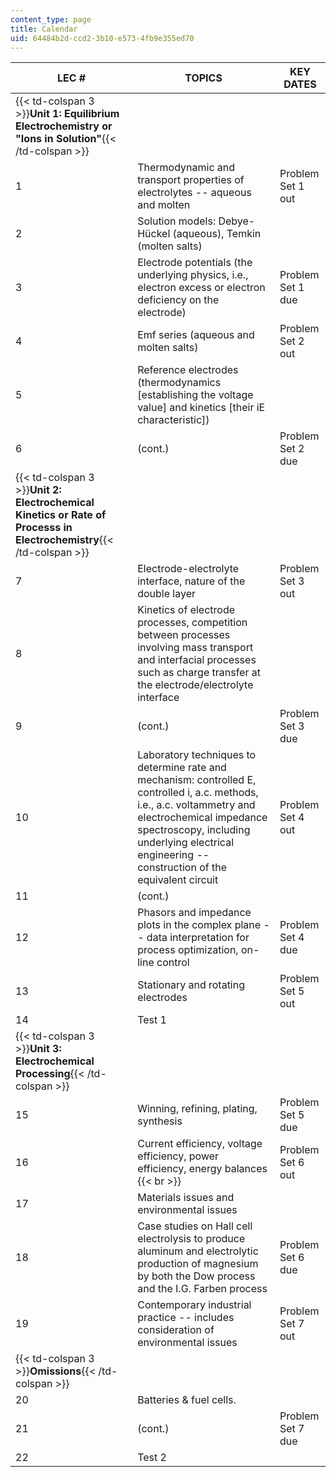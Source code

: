 ```yaml
---
content_type: page
title: Calendar
uid: 64484b2d-ccd2-3b10-e573-4fb9e355ed70
---
```


| LEC # | TOPICS | KEY DATES |
| --- | --- | --- |
| {{< td-colspan 3 >}}**Unit 1: Equilibrium Electrochemistry or "Ions in Solution"**{{< /td-colspan >}} |||
| 1 | Thermodynamic and transport properties of electrolytes -- aqueous and molten | Problem Set 1 out |
| 2 | Solution models: Debye-Hückel (aqueous), Temkin (molten salts) |  |
| 3 | Electrode potentials (the underlying physics, i.e., electron excess or electron deficiency on the electrode) | Problem Set 1 due |
| 4 | Emf series (aqueous and molten salts) | Problem Set 2 out |
| 5 | Reference electrodes (thermodynamics \[establishing the voltage value\] and kinetics \[their iE characteristic\]) |  |
| 6 | (cont.) | Problem Set 2 due |
| {{< td-colspan 3 >}}**Unit 2: Electrochemical Kinetics or Rate of Processs in Electrochemistry**{{< /td-colspan >}} |||
| 7 | Electrode-electrolyte interface, nature of the double layer | Problem Set 3 out |
| 8 | Kinetics of electrode processes, competition between processes involving mass transport and interfacial processes such as charge transfer at the electrode/electrolyte interface |  |
| 9 | (cont.) | Problem Set 3 due |
| 10 | Laboratory techniques to determine rate and mechanism: controlled E, controlled i, a.c. methods, i.e., a.c. voltammetry and electrochemical impedance spectroscopy, including underlying electrical engineering -- construction of the equivalent circuit | Problem Set 4 out |
| 11 | (cont.) |  |
| 12 | Phasors and impedance plots in the complex plane -- data interpretation for process optimization, on-line control | Problem Set 4 due |
| 13 | Stationary and rotating electrodes | Problem Set 5 out |
| 14 | Test 1 |  |
| {{< td-colspan 3 >}}**Unit 3: Electrochemical Processing**{{< /td-colspan >}} |||
| 15 | Winning, refining, plating, synthesis | Problem Set 5 due |
| 16 | Current efficiency, voltage efficiency, power efficiency, energy balances  {{< br >}} | Problem Set 6 out |
| 17 | Materials issues and environmental issues |  |
| 18 | Case studies on Hall cell electrolysis to produce aluminum and electrolytic production of magnesium by both the Dow process and the I.G. Farben process | Problem Set 6 due |
| 19 | Contemporary industrial practice -- includes consideration of environmental issues | Problem Set 7 out |
| {{< td-colspan 3 >}}**Omissions**{{< /td-colspan >}} |||
| 20 | Batteries & fuel cells. |  |
| 21 | (cont.) | Problem Set 7 due |
| 22 | Test 2 |